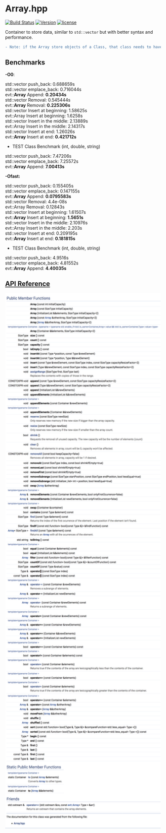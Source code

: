 # **Array**.hpp

[![Build Status](https://travis-ci.org/illescasDaniel/Array.hpp.svg?branch=master)](https://travis-ci.org/illescasDaniel/Array.hpp)
[![Version](https://img.shields.io/badge/version-v1.27-green.svg)](https://github.com/illescasDaniel/Array.hpp/releases)
[![license](https://img.shields.io/github/license/mashape/apistatus.svg?maxAge=2592000)](https://github.com/illescasDaniel/Array.hpp/blob/master/LICENCE) 

Container to store data, similar to `std::vector` but with better syntax and performance.  
```diff
- Note: if the Array store objects of a Class, that class needs to have a default constructor.
```

## Benchmarks

**-O0**:

std::vector push_back: 0.688659s<br>
std::vector emplace_back: 0.716044s<br>
evt::**Array** Append: **0.20434s**<br>
std::vector Removal: 0.545444s<br>
evt::**Array** Removal: **0.225306s**<br>
std::vector Insert at beginning: 1.58625s<br>
evt::Array Insert at beginning: 1.6258s<br>
std::vector Insert in the middle: 2.13889s<br>
evt::Array Insert in the middle: 2.14317s<br>
std::vector Insert at end: 1.26026s<br>
evt::**Array** Insert at end: **0.421712s**<br>

- TEST Class Benchmark (int, double, string)

std::vector push_back: 7.47206s<br>
std::vector emplace_back: 7.25572s<br>
evt::**Array** Append: **7.00413s**<br>

**-Ofast:**

std::vector push_back: 0.155405s<br>
std::vector emplace_back: 0.147155s<br>
evt::**Array** Append: **0.0795583s**<br>
std::vector Removal: 4.4e-08s<br>
evt::Array Removal: 0.12843s<br>
std::vector Insert at beginning: 1.61507s<br>
evt::**Array** Insert at beginning: **1.5651s**<br>
std::vector Insert in the middle: 2.10976s<br>
evt::Array Insert in the middle: 2.203s<br>
std::vector Insert at end: 0.209195s<br>
evt::**Array** Insert at end: **0.181815s**<br>

- TEST Class Benchmark (int, double, string)

std::vector push_back: 4.9516s<br>
std::vector emplace_back: 4.81552s<br>
evt::**Array** Append: **4.40035s**<br>


## [API Reference](https://illescasdaniel.github.io/Array.hpp/)

<img src="Array.png" width="800">
